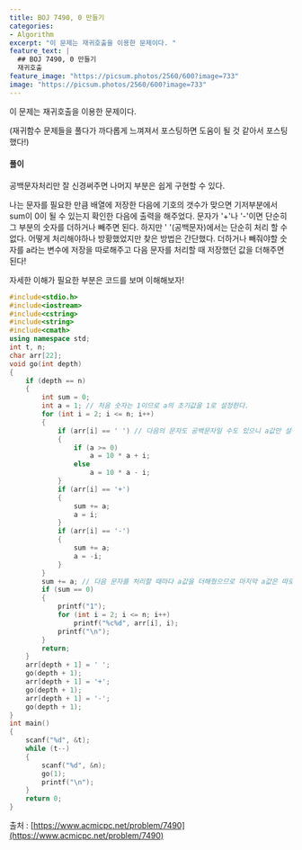 ```yaml
---
title: BOJ 7490, 0 만들기
categories:
- Algorithm
excerpt: "이 문제는 재귀호출을 이용한 문제이다. "
feature_text: |
  ## BOJ 7490, 0 만들기
  재귀호출
feature_image: "https://picsum.photos/2560/600?image=733"
image: "https://picsum.photos/2560/600?image=733"
---
```


이 문제는 재귀호출을 이용한 문제이다. 

(재귀함수 문제들을 풀다가 까다롭게 느껴져서 포스팅하면 도움이 될 것 같아서 포스팅했다!)

<h4>풀이</h4> 

공백문자처리만 잘 신경써주면 나머지 부분은 쉽게 구현할 수 있다.

나는 문자를 필요한 만큼 배열에 저장한 다음에 기호의 갯수가 맞으면 기저부분에서 sum이 0이 될 수 있는지 확인한 다음에 출력을 해주었다. 문자가 '+'나 '-'이면 단순히 그 부분의 숫자를 더하거나 빼주면 된다. 하지만 ' '(공백문자)에서는 단순히 처리 할 수 없다. 어떻게 처리해야하나 방황했었지만 찾은 방법은 간단했다. 더하거나 빼줘야할 숫자를 a라는 변수에 저장을 따로해주고 다음 문자를 처리할 때 저장했던 값을 더해주면 된다!

자세한 이해가 필요한 부분은 코드를 보며 이해해보자!
​
```c++
#include<stdio.h>
#include<iostream>
#include<cstring>
#include<string>
#include<cmath>
using namespace std;
int t, n;
char arr[22];
void go(int depth)
{
	if (depth == n)
	{
		int sum = 0;
		int a = 1; // 처음 숫자는 1이므로 a의 초기값을 1로 설정한다.
		for (int i = 2; i <= n; i++)
		{			
            if (arr[i] == ' ') // 다음의 문자도 공백문자일 수도 있으니 a값만 설정해준다.
			{
				if (a >= 0)
					a = 10 * a + i;
				else
					a = 10 * a - i;
			}
			if (arr[i] == '+')
			{
				sum += a;
				a = i;
			}
			if (arr[i] == '-')
			{
				sum += a;
				a = -i;
			}
		}
		sum += a; // 다음 문자를 처리할 때마다 a값을 더해줬으므로 마지막 a값은 따로 더해줘야한다.
		if (sum == 0)
		{
			printf("1"); 
			for (int i = 2; i <= n; i++)
				printf("%c%d", arr[i], i);
			printf("\n");
		}
		return;
	}
	arr[depth + 1] = ' ';
	go(depth + 1);
	arr[depth + 1] = '+';
	go(depth + 1);
	arr[depth + 1] = '-';
	go(depth + 1);
}
int main()
{
	scanf("%d", &t);
	while (t--)
	{
		scanf("%d", &n);
		go(1);
		printf("\n");
	}
	return 0;
}

```

출처 : [https://www.acmicpc.net/problem/7490](https://www.acmicpc.net/problem/7490)